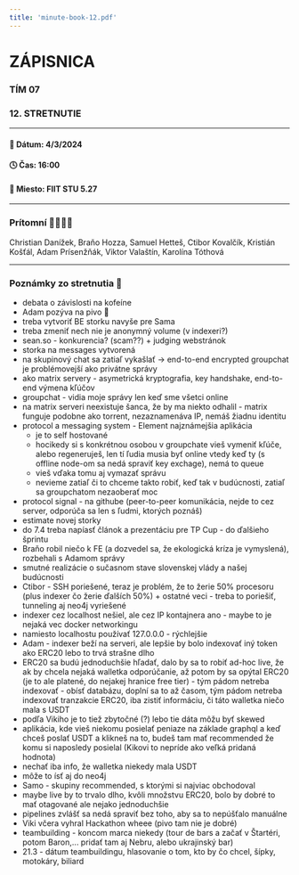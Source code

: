 ```yaml
---
title: 'minute-book-12.pdf'
---
```

# ZÁPISNICA

### TÍM 07

### 12. STRETNUTIE

--- 

#### 📆 Dátum: 4/3/2024

#### 🕓 Čas: 16:00

#### 📍 Miesto: FIIT STU 5.27

---

### Prítomní 👩‍👨‍👧‍👦

Christian Danížek, Braňo Hozza, Samuel Hetteš, Ctibor Kovalčík, Kristián Košťál, Adam Prísenžňák, Viktor Valaštín, Karolína Tóthová

 ---

### Poznámky zo stretnutia 📝
- debata o závislosti na kofeíne
- Adam pozýva na pivo 🙂
- treba vytvoriť BE storku navyše pre Sama
- treba zmeniť nech nie je anonymný volume (v indexeri?)
- sean.so - konkurencia? (scam??) + judging webstránok
- storka na messages vytvorená 
- na skupinový chat sa zatiaľ vykašlať -> end-to-end encrypted groupchat je problémovejší ako privátne správy
- ako matrix servery - asymetrická kryptografia, key handshake, end-to-end výmena kľúčov
- groupchat - vidia moje správy len keď sme všetci online
- na matrix serveri neexistuje šanca, že by ma niekto odhalil - matrix funguje podobne ako torrent, nezaznamenáva IP, nemáš žiadnu identitu
- protocol a messaging system - Element najznámejšia aplikácia
    - je to self hostované
    - hocikedy si s konkrétnou osobou v groupchate vieš vymeniť kľúče, alebo regeneruješ, len tí ľudia musia byť online vtedy keď ty (s offline node-om sa nedá spraviť key exchage), nemá to queue
    - vieš vďaka tomu aj vymazať správu
    - nevieme zatiaľ či to chceme takto robiť, keď tak v budúcnosti, zatiaľ sa groupchatom nezaoberať moc
- protocol signal - na githube (peer-to-peer komunikácia, nejde to cez server, odporúča sa len s ľudmi, ktorých poznáš)
- estimate novej storky
- do 7.4 treba napíasť článok a prezentáciu pre TP Cup - do ďalšieho šprintu
- Braňo robil niečo k FE (a dozvedel sa, že ekologická kríza je vymyslená), rozbehali s Adamom správy
- smutné realizácie o sučasnom stave slovenskej vlády a našej budúcnosti
- Ctibor - SSH poriešené, teraz je problém, že to žerie 50% procesoru (plus indexer čo žerie ďalších 50%) + ostatné veci - treba to poriešiť, tunneling aj neo4j vyriešené
- indexer cez localhost nešiel, ale cez IP kontajnera ano - maybe to je nejaká vec docker networkingu
- namiesto localhostu používať 127.0.0.0 - rýchlejšie
- Adam - indexer beží na serveri, ale lepšie by bolo indexovať iný token ako ERC20 lebo to trvá strašne dlho
- ERC20 sa budú jednoduchšie hľadať, dalo by sa to robiť ad-hoc live, že ak by chcela nejaká walletka odporúčanie, až potom by sa opýtal ERC20 (je to ale platené, do nejakej hranice free tier) - tým pádom netreba indexovať - obísť databázu, doplní sa to až časom, tým pádom netreba indexovať tranzakcie ERC20, iba zistiť informáciu, či táto walletka niečo mala s USDT
- podľa Vikiho je to tiež zbytočné (?) lebo tie dáta môžu byť skewed
- aplikácia, kde vieš niekomu posielať peniaze na základe graphql a keď chceš poslať USDT a klikneš na to, budeš tam mať recommended že komu si naposledy posielal (Kikovi to nepríde ako veľká pridaná hodnota)
- nechať iba info, že walletka niekedy mala USDT
- môže to ísť aj do neo4j
- Samo - skupiny recommended, s ktorými si najviac obchodoval
- maybe live by to trvalo dlho, kvôli množstvu ERC20, bolo by dobré to mať otagované ale nejako jednoduchšie
- pipelines zvlášť sa nedá spraviť bez toho, aby sa to nepúšťalo manuálne
- Viki včera vyhral Hackathon wheee (pivo tam nie je dobré)
- teambuilding - koncom marca niekedy (tour de bars a začať v Štartéri, potom Baron,... pridať tam aj Nebru, alebo ukrajinský bar)
- 21.3 - dátum teambuildingu, hlasovanie o tom, kto by čo chcel, šípky, motokáry, biliard
